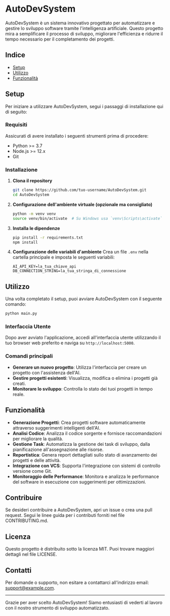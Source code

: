 # AutoDevSystem

AutoDevSystem è un sistema innovativo progettato per automatizzare e gestire lo sviluppo software tramite l'intelligenza artificiale. Questo progetto mira a semplificare il processo di sviluppo, migliorare l'efficienza e ridurre il tempo necessario per il completamento dei progetti.

## Indice

- [Setup](#setup)
- [Utilizzo](#utilizzo)
- [Funzionalità](#funzionalità)

## Setup

Per iniziare a utilizzare AutoDevSystem, segui i passaggi di installazione qui di seguito:

### Requisiti

Assicurati di avere installato i seguenti strumenti prima di procedere:

- Python >= 3.7
- Node.js >= 12.x
- Git

### Installazione

1. **Clona il repository**
   ```bash
   git clone https://github.com/tuo-username/AutoDevSystem.git
   cd AutoDevSystem
   ```

2. **Configurazione dell'ambiente virtuale (opzionale ma consigliato)**
   ```bash
   python -m venv venv
   source venv/bin/activate  # Su Windows usa `venv\Scripts\activate`
   ```

3. **Installa le dipendenze**
   ```bash
   pip install -r requirements.txt
   npm install
   ```

4. **Configurazione delle variabili d'ambiente**
   Crea un file `.env` nella cartella principale e imposta le seguenti variabili:
   ```dotenv
   AI_API_KEY=la_tua_chiave_api
   DB_CONNECTION_STRING=la_tua_stringa_di_connessione
   ```

## Utilizzo

Una volta completato il setup, puoi avviare AutoDevSystem con il seguente comando:

```bash
python main.py
```

### Interfaccia Utente

Dopo aver avviato l'applicazione, accedi all'interfaccia utente utilizzando il tuo browser web preferito e naviga su `http://localhost:5000`.

### Comandi principali

- **Generare un nuovo progetto**: Utilizza l'interfaccia per creare un progetto con l'assistenza dell'AI.
- **Gestire progetti esistenti**: Visualizza, modifica o elimina i progetti già creati.
- **Monitorare lo sviluppo**: Controlla lo stato dei tuoi progetti in tempo reale.

## Funzionalità

- **Generazione Progetti**: Crea progetti software automaticamente attraverso suggerimenti intelligenti dell'AI.
- **Analisi Codice**: Analizza il codice sorgente e fornisce raccomandazioni per migliorare la qualità.
- **Gestione Task**: Automatizza la gestione dei task di sviluppo, dalla pianificazione all'assegnazione alle risorse.
- **Reportistica**: Genera report dettagliati sullo stato di avanzamento dei progetti e delle attività.
- **Integrazione con VCS**: Supporta l'integrazione con sistemi di controllo versione come Git.
- **Monitoraggio delle Performance**: Monitora e analizza le performance del software in esecuzione con suggerimenti per ottimizzazioni.

## Contribuire

Se desideri contribuire a AutoDevSystem, apri un issue o crea una pull request. Segui le linee guida per i contributi forniti nel file CONTRIBUTING.md.

## Licenza

Questo progetto è distribuito sotto la licenza MIT. Puoi trovare maggiori dettagli nel file LICENSE.

## Contatti

Per domande o supporto, non esitare a contattarci all'indirizzo email: support@example.com.

---

Grazie per aver scelto AutoDevSystem! Siamo entusiasti di vederti al lavoro con il nostro strumento di sviluppo automatizzato.